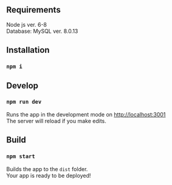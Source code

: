 ## Requirements

Node js ver. 6-8 <br>
Database: MySQL ver. 8.0.13 <br>

## Installation

### `npm i`

## Develop

### `npm run dev`

Runs the app in the development mode on [http://localhost:3001](http://localhost:3001)<br>
The server will reload if you make edits.<br>

## Build

### `npm start`

Builds the app to the `dist` folder.<br>
Your app is ready to be deployed!